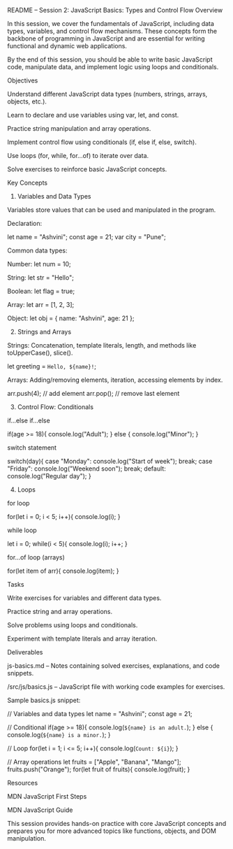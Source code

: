 README – Session 2: JavaScript Basics: Types and Control Flow
Overview

In this session, we cover the fundamentals of JavaScript, including data types, variables, and control flow mechanisms. These concepts form the backbone of programming in JavaScript and are essential for writing functional and dynamic web applications.

By the end of this session, you should be able to write basic JavaScript code, manipulate data, and implement logic using loops and conditionals.

Objectives

Understand different JavaScript data types (numbers, strings, arrays, objects, etc.).

Learn to declare and use variables using var, let, and const.

Practice string manipulation and array operations.

Implement control flow using conditionals (if, else if, else, switch).

Use loops (for, while, for...of) to iterate over data.

Solve exercises to reinforce basic JavaScript concepts.

Key Concepts

1. Variables and Data Types

Variables store values that can be used and manipulated in the program.

Declaration:

let name = "Ashvini";
const age = 21;
var city = "Pune";

Common data types:

Number: let num = 10;

String: let str = "Hello";

Boolean: let flag = true;

Array: let arr = [1, 2, 3];

Object: let obj = { name: "Ashvini", age: 21 };

2. Strings and Arrays

Strings: Concatenation, template literals, length, and methods like toUpperCase(), slice().

let greeting = `Hello, ${name}!`;

Arrays: Adding/removing elements, iteration, accessing elements by index.

arr.push(4); // add element
arr.pop(); // remove last element

3. Control Flow: Conditionals

if...else if...else

if(age >= 18){
console.log("Adult");
} else {
console.log("Minor");
}

switch statement

switch(day){
case "Monday": console.log("Start of week"); break;
case "Friday": console.log("Weekend soon"); break;
default: console.log("Regular day");
}

4. Loops

for loop

for(let i = 0; i < 5; i++){
console.log(i);
}

while loop

let i = 0;
while(i < 5){
console.log(i);
i++;
}

for...of loop (arrays)

for(let item of arr){
console.log(item);
}

Tasks

Write exercises for variables and different data types.

Practice string and array operations.

Solve problems using loops and conditionals.

Experiment with template literals and array iteration.

Deliverables

js-basics.md – Notes containing solved exercises, explanations, and code snippets.

/src/js/basics.js – JavaScript file with working code examples for exercises.

Sample basics.js snippet:

// Variables and data types
let name = "Ashvini";
const age = 21;

// Conditional
if(age >= 18){
console.log(`${name} is an adult.`);
} else {
console.log(`${name} is a minor.`);
}

// Loop
for(let i = 1; i <= 5; i++){
console.log(`Count: ${i}`);
}

// Array operations
let fruits = ["Apple", "Banana", "Mango"];
fruits.push("Orange");
for(let fruit of fruits){
console.log(fruit);
}

Resources

MDN JavaScript First Steps

MDN JavaScript Guide

This session provides hands-on practice with core JavaScript concepts and prepares you for more advanced topics like functions, objects, and DOM manipulation.
